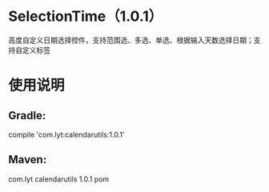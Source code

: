 # SelectionTime（1.0.1）
高度自定义日期选择控件，支持范围选、多选、单选、根据输入天数选择日期；支持自定义标签
# 使用说明
## Gradle:
compile 'com.lyt:calendarutils:1.0.1'
## Maven:
<dependency>
  <groupId>com.lyt</groupId>
  <artifactId>calendarutils</artifactId>
  <version>1.0.1</version>
  <type>pom</type>
</dependency>

